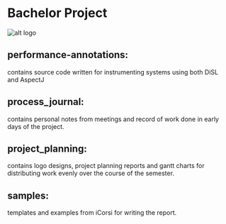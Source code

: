 # Bachelor Project
![alt logo](https://github.com/IreneJacob/performance_annotations/blob/master/logo.png)
## performance-annotations:

contains source code written for instrumenting systems using both DiSL and AspectJ

## process_journal:

contains personal notes from meetings and record of work done in early days of the project.

## project_planning:

contains logo designs, project planning reports and gantt charts for distributing work evenly over the course of the semester.

## samples:

templates and examples from iCorsi for writing the report.
